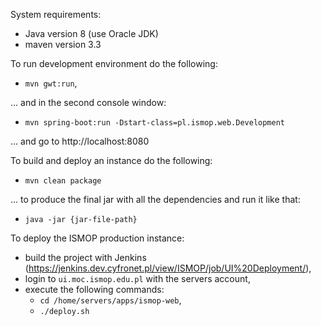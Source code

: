 System requirements:
- Java version 8 (use Oracle JDK)
- maven version 3.3

To run development environment do the following:

- `mvn gwt:run`,

... and in the second console window:

- `mvn spring-boot:run -Dstart-class=pl.ismop.web.Development`

... and go to http://localhost:8080

To build and deploy an instance do the following:

- `mvn clean package`

... to produce the final jar with all the dependencies and run it like that:

- `java -jar {jar-file-path}`

To deploy the ISMOP production instance:

- build the project with Jenkins (https://jenkins.dev.cyfronet.pl/view/ISMOP/job/UI%20Deployment/),
- login to `ui.moc.ismop.edu.pl` with the servers account,
- execute the following commands:
  - `cd /home/servers/apps/ismop-web`,
  - `./deploy.sh`